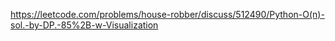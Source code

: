 https://leetcode.com/problems/house-robber/discuss/512490/Python-O(n)-sol.-by-DP.-85%2B-w-Visualization
